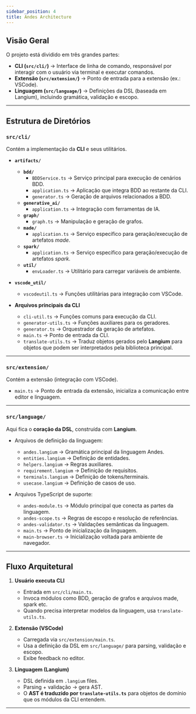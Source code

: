 ```yaml
---
sidebar_position: 4
title: Andes Architecture
---
```


## Visão Geral

O projeto está dividido em três grandes partes:

- **CLI (`src/cli/`)** → Interface de linha de comando, responsável por interagir com o usuário via terminal e executar comandos.
- **Extensão (`src/extension/`)** → Ponto de entrada para a extensão (ex.: VSCode).
- **Linguagem (`src/language/`)** → Definições da DSL (baseada em Langium), incluindo gramática, validação e escopo.

---

## Estrutura de Diretórios

### `src/cli/`
Contém a implementação da **CLI** e seus utilitários.

- **`artifacts/`**
  - **`bdd/`**
    - `BDDService.ts` → Serviço principal para execução de cenários BDD.
    - `application.ts` → Aplicação que integra BDD ao restante da CLI.
    - `generator.ts` → Geração de arquivos relacionados a BDD.
  - **`generative_ai/`**
    - `application.ts` → Integração com ferramentas de IA.
  - **`graph/`**
    - `graph.ts` → Manipulação e geração de grafos.
  - **`made/`**
    - `application.ts` → Serviço específico para geração/execução de artefatos *made*.
  - **`spark/`**
    - `application.ts` → Serviço específico para geração/execução de artefatos *spark*.
  - **`util/`**
    - `envLoader.ts` → Utilitário para carregar variáveis de ambiente.

- **`vscode_util/`**
  - `vscodeutil.ts` → Funções utilitárias para integração com VSCode.
  
- **Arquivos principais da CLI**
  - `cli-util.ts` → Funções comuns para execução da CLI.
  - `generator-utils.ts` → Funções auxiliares para os geradores.
  - `generator.ts` → Orquestrador da geração de artefatos.
  - `main.ts` → Ponto de entrada da CLI.
  - `translate-utils.ts` → Traduz objetos gerados pelo **Langium** para objetos que podem ser interpretados pela biblioteca principal.

---

### `src/extension/`
Contém a extensão (integração com VSCode).

- `main.ts` → Ponto de entrada da extensão, inicializa a comunicação entre editor e linguagem.

---

### `src/language/`
Aqui fica o **coração da DSL**, construída com **Langium**.

- Arquivos de definição da linguagem:
  - `andes.langium` → Gramática principal da linguagem Andes.
  - `entities.langium` → Definição de entidades.
  - `helpers.langium` → Regras auxiliares.
  - `requirement.langium` → Definição de requisitos.
  - `terminals.langium` → Definição de tokens/terminais.
  - `usecase.langium` → Definição de casos de uso.

- Arquivos TypeScript de suporte:
  - `andes-module.ts` → Módulo principal que conecta as partes da linguagem.
  - `andes-scope.ts` → Regras de escopo e resolução de referências.
  - `andes-validator.ts` → Validações semânticas da linguagem.
  - `main.ts` → Ponto de inicialização da linguagem.
  - `main-browser.ts` → Inicialização voltada para ambiente de navegador.

---

## Fluxo Arquitetural

1. **Usuário executa CLI**  
   - Entrada em `src/cli/main.ts`.
   - Invoca módulos como BDD, geração de grafos e arquivos made, spark etc.
   - Quando precisa interpretar modelos da linguagem, usa `translate-utils.ts`.

2. **Extensão (VSCode)**  
   - Carregada via `src/extension/main.ts`.
   - Usa a definição da DSL em `src/language/` para parsing, validação e escopo.
   - Exibe feedback no editor.

3. **Linguagem (Langium)**  
   - DSL definida em `.langium` files.
   - Parsing + validação → gera AST.
   - O **AST é traduzido por `translate-utils.ts`** para objetos de domínio que os módulos da CLI entendem.

---
